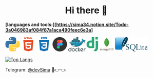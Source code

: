 <h1 align="center">Hi there 👋</h1>


**[languages and tools:][https://sima34.notion.site/Todo-3a046983af084f87a1aca490feec6e3a]**  

<!-- <code><img height="45" src="https://github.com/devSimaa/devSimaa/blob/main/ico/python.png"></code>
<code><img height="45" src="https://github.com/devSimaa/devSimaa/blob/main/ico/html-5.png"></code>
<code><img height="45" src="https://github.com/devSimaa/devSimaa/blob/main/ico/css-3.png"></code>
<code><img height="45" src="https://github.com/devSimaa/devSimaa/blob/main/ico/sql.png"></code>
<code><img height="45" src="https://github.com/devSimaa/devSimaa/blob/main/ico/Figma.png"></code>
<code><img height="45" src="https://github.com/devSimaa/devSimaa/blob/main/ico/django.png"></code>
<code><img height="45" src="https://github.com/devSimaa/devSimaa/blob/main/ico/Photoshop.png"></code>
<code><img height="45" src="https://github.com/devSimaa/devSimaa/blob/main/ico/aiogram.png"></code> -->
<code><img height="45" src="https://github.com/devSimaa/devSimaa/blob/main/ico/python.svg"></code>
<code><img height="45" src="https://github.com/devSimaa/devSimaa/blob/main/ico/html5.svg"></code>
<code><img height="45" src="https://github.com/devSimaa/devSimaa/blob/main/ico/css3.svg"></code>
<code><img height="45" src="https://github.com/devSimaa/devSimaa/blob/main/ico/figma.svg"></code>
<code><img height="45" src="https://github.com/devSimaa/devSimaa/blob/main/ico/docker.svg"></code>
<code><img height="45" src="https://github.com/devSimaa/devSimaa/blob/main/ico/django.svg"></code>
<code><img height="45" src="https://github.com/devSimaa/devSimaa/blob/main/ico/mongodb.svg"></code>
<code><img height="45" src="https://github.com/devSimaa/devSimaa/blob/main/ico/sqlite.svg"></code>


<!--![Anurag's GitHub stats](https://github-readme-stats.vercel.app/api?username=devSimaa&show_icons=true&theme=dracula)-->
[![Top Langs](https://github-readme-stats.vercel.app/api/top-langs/?username=devSimaa&layout=compact&theme=dracula)](https://github.com/anuraghazra/github-readme-stats)
<!--
[![Harlok's wakatime stats](https://github-readme-stats.vercel.app/api/wakatime?username=devSimaa)](https://github.com/anuraghazra/github-readme-stats)
![Top Langs](https://github-readme-stats.vercel.app/api/top-langs/?username=devSimaa&size_weight=0.8&count_weight=0.5)
-->
<!--END_SECTION:waka-->
Telegram: [@devSima](https://t.me/devSima)
🥺👉👈
